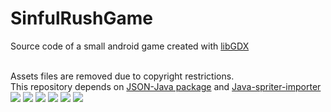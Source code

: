 # SinfulRushGame
Source code of a small android game created with [libGDX](https://libgdx.badlogicgames.com/) <br><br>

Assets files are removed due to copyright restrictions.<br>
This repository depends on [JSON-Java package](https://github.com/stleary/JSON-java) and [Java-spriter-importer](https://github.com/Trixt0r/spriter)
<img src="screenshots/img1.jpg"> <img src="screenshots/img2.jpg">
<img src="screenshots/img3.jpg"> <img src="screenshots/img4.jpg">
<img src="screenshots/img5.jpg"> <img src="screenshots/img6.jpg">
